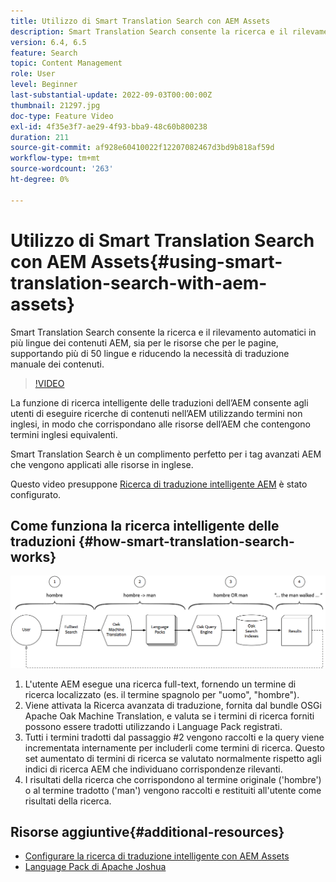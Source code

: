 ```yaml
---
title: Utilizzo di Smart Translation Search con AEM Assets
description: Smart Translation Search consente la ricerca e il rilevamento automatici in più lingue dei contenuti AEM, sia per le risorse che per le pagine, supportando più di 50 lingue e riducendo la necessità di traduzione manuale dei contenuti.
version: 6.4, 6.5
feature: Search
topic: Content Management
role: User
level: Beginner
last-substantial-update: 2022-09-03T00:00:00Z
thumbnail: 21297.jpg
doc-type: Feature Video
exl-id: 4f35e3f7-ae29-4f93-bba9-48c60b800238
duration: 211
source-git-commit: af928e60410022f12207082467d3bd9b818af59d
workflow-type: tm+mt
source-wordcount: '263'
ht-degree: 0%

---
```


# Utilizzo di Smart Translation Search con AEM Assets{#using-smart-translation-search-with-aem-assets}

Smart Translation Search consente la ricerca e il rilevamento automatici in più lingue dei contenuti AEM, sia per le risorse che per le pagine, supportando più di 50 lingue e riducendo la necessità di traduzione manuale dei contenuti.

>[!VIDEO](https://video.tv.adobe.com/v/21297?quality=12&learn=on)

La funzione di ricerca intelligente delle traduzioni dell’AEM consente agli utenti di eseguire ricerche di contenuti nell’AEM utilizzando termini non inglesi, in modo che corrispondano alle risorse dell’AEM che contengono termini inglesi equivalenti.

Smart Translation Search è un complimento perfetto per i tag avanzati AEM che vengono applicati alle risorse in inglese.

Questo video presuppone [Ricerca di traduzione intelligente AEM](smart-translation-search-technical-video-setup.md) è stato configurato.

## Come funziona la ricerca intelligente delle traduzioni {#how-smart-translation-search-works}

![Diagramma del flusso di ricerca di traduzione intelligente](assets/smart-translation-search-flow.png)

1. L&#39;utente AEM esegue una ricerca full-text, fornendo un termine di ricerca localizzato (es. il termine spagnolo per &quot;uomo&quot;, &quot;hombre&quot;).
2. Viene attivata la Ricerca avanzata di traduzione, fornita dal bundle OSGi Apache Oak Machine Translation, e valuta se i termini di ricerca forniti possono essere tradotti utilizzando i Language Pack registrati.
3. Tutti i termini tradotti dal passaggio #2 vengono raccolti e la query viene incrementata internamente per includerli come termini di ricerca. Questo set aumentato di termini di ricerca se valutato normalmente rispetto agli indici di ricerca AEM che individuano corrispondenze rilevanti.
4. I risultati della ricerca che corrispondono al termine originale (&#39;hombre&#39;) o al termine tradotto (&#39;man&#39;) vengono raccolti e restituiti all&#39;utente come risultati della ricerca.

## Risorse aggiuntive{#additional-resources}

* [Configurare la ricerca di traduzione intelligente con AEM Assets](smart-translation-search-technical-video-setup.md)
* [Language Pack di Apache Joshua](https://cwiki.apache.org/confluence/display/JOSHUA/Language+Packs)
